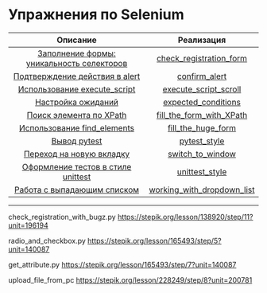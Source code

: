 # Упражнения по Selenium

|                              Описание                              |                              Реализация                               |
|:------------------------------------------------------------------:|:---------------------------------------------------------------------:|
|      [Заполнение формы: уникальность селекторов](tasks/check_registration_form.md)      |              [check_registration_form](solutions/check_registration_form.py)              |
|      [Подтверждение действия в alert](tasks/confirm_alert.md)      |              [confirm_alert](solutions/confirm_alert.py)              |
|   [Использование execute_script](tasks/execute_script_scroll.md)   |      [execute_script_scroll](solutions/execute_script_scroll.py)      |
|         [Настройка ожиданий](tasks/expected_conditions.md)         |        [expected_conditions](solutions/expected_conditions.py)        |
|    [Поиск элемента по XPath](tasks/fill_the_form_with_XPath.md)    |   [fill_the_form_with_XPath](solutions/fill_the_form_with_XPath.py)   |
|     [Использование find_elements](tasks/fill_the_huge_form.md)     |         [fill_the_huge_form](solutions/fill_the_huge_form.py)         |
|               [Вывод pytest](tasks/pytest_style.md)                |               [pytest_style](solutions/pytest_style.py)               |
|       [Переход на новую вкладку](tasks/switch_to_window.md)        |           [switch_to_window](solutions/switch_to_window.py)           |
|   [Оформление тестов в стиле unittest](tasks/unittest_style.md)    |             [unittest_style](solutions/unittest_style.py)             |
| [Работа с выпадающим списком](tasks/working_with_dropdown_list.md) | [working_with_dropdown_list](solutions/working_with_dropdown_list.py) |

---

check_registration_with_bugz.py https://stepik.org/lesson/138920/step/11?unit=196194

radio_and_checkbox.py https://stepik.org/lesson/165493/step/5?unit=140087

get_attribute.py https://stepik.org/lesson/165493/step/7?unit=140087

upload_file_from_pc  https://stepik.org/lesson/228249/step/8?unit=200781
